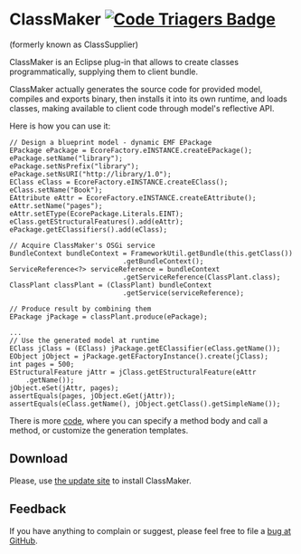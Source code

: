ClassMaker [![Code Triagers Badge](https://www.codetriage.com/kyrillzotkin/classmaker/badges/users.svg)](https://www.codetriage.com/kyrillzotkin/classmaker)
===========

(formerly known as ClassSupplier)

ClassMaker is an Eclipse plug-in that allows to create classes programmatically, supplying them to client bundle.  

ClassMaker actually generates the source code for provided model, compiles and exports binary, then installs it into its own runtime, and loads classes, making available to client code through model's reflective API.  

Here is how you can use it:  

    // Design a blueprint model - dynamic EMF EPackage
    EPackage ePackage = EcoreFactory.eINSTANCE.createEPackage();
    ePackage.setName("library");
    ePackage.setNsPrefix("library");
    ePackage.setNsURI("http://library/1.0");
    EClass eClass = EcoreFactory.eINSTANCE.createEClass();
    eClass.setName("Book");
    EAttribute eAttr = EcoreFactory.eINSTANCE.createEAttribute();
    eAttr.setName("pages");
    eAttr.setEType(EcorePackage.Literals.EINT);
    eClass.getEStructuralFeatures().add(eAttr);
    ePackage.getEClassifiers().add(eClass);

    // Acquire ClassMaker's OSGi service
    BundleContext bundleContext = FrameworkUtil.getBundle(this.getClass())
                                .getBundleContext();
    ServiceReference<?> serviceReference = bundleContext
                                .getServiceReference(ClassPlant.class);
    ClassPlant classPlant = (ClassPlant) bundleContext
                                .getService(serviceReference);

    // Produce result by combining them
    EPackage jPackage = classPlant.produce(ePackage);
    
    ...
    // Use the generated model at runtime
    EClass jClass = (EClass) jPackage.getEClassifier(eClass.getName());
    EObject jObject = jPackage.getEFactoryInstance().create(jClass); 
    int pages = 500;
    EStructuralFeature jAttr = jClass.getEStructuralFeature(eAttr
        .getName());
    jObject.eSet(jAttr, pages);
    assertEquals(pages, jObject.eGet(jAttr));
    assertEquals(eClass.getName(), jObject.getClass().getSimpleName());  
        
There is more [code](/tests/org.enterprisedomain.tests/src/org/enterprisedomain/tests/TestEnterpriseDomain.java), where you can specify a method body and call a method, or customize the generation templates. 

Download
---------
Please, use [the update site](https://dl.bintray.com/kyrillzotkin/ClassMaker/) to install ClassMaker.

Feedback
---------
If you have anything to complain or suggest, please feel free to file a [bug at GitHub](https://github.com/kyrillzotkin/ClassMaker/issues). 

